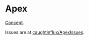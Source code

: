 Apex
=======

[Concept](http://dribbble.com/shots/1035898--Fan-Out-App-Grouping-GIF).

Issues are at [caughtinflux/ApexIssues](https://github.com/caughtinflux/ApexIssues).
